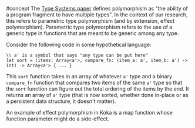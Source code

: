 #concept
The [Type Systems paper](<Type Systems>) defines polymorphism as "the ability of a program fragment to have multiple types". In the context of our research, this refers to parametric type polymorphism (and by extension, effect polymorphism). Parametric type polymorphism refers to the use of a generic type in functions that are meant to be generic among any type.

Consider the following code in some hypothetical language:

```
\\ a' is a symbol that says "any type can be put here"
let sort = (items: Array<a'>, compare_fn: (item_a: a', item_b: a') -> int) -> Array<a'> { ... }
```
This `sort` function takes in an array of whatever `a'` type and a binary `compare_fn` function that compares two items of the same `a'` type so that the `sort` function can figure out the total ordering of the items by the end. It returns an array of `a'` type (that is now sorted, whether done in-place or as a persistent data structure, it doesn't matter).

An example of effect polymorphism in Koka is a map function whose function parameter might do a side-effect.